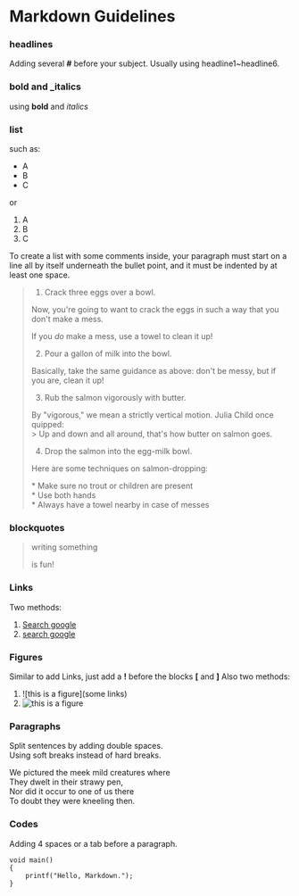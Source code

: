# Markdown Guidelines

### headlines
Adding several **#** before your subject. Usually using headline1~headline6.

### bold and _italics
using **bold** and _italics_

### list
such as:
* A
* B
* C

or 

1. A
2. B
3. C

To create a list with some comments inside, 
your paragraph must start on a line all by itself underneath the bullet point, 
and it must be indented by at least one space. 

>1. Crack three eggs over a bowl.
>
> Now, you're going to want to crack the eggs in such a way that you don't make a mess.
>
> If you _do_ make a mess, use a towel to clean it up!
>
>2. Pour a gallon of milk into the bowl.
>
> Basically, take the same guidance as above: don't be messy, but if you are, clean it up!
>
>3. Rub the salmon vigorously with butter.
>
>   By "vigorous," we mean a strictly vertical motion. Julia Child once quipped:  
>   \> Up and down and all around, that's how butter on salmon goes.
>
>4. Drop the salmon into the egg-milk bowl.
>
>   Here are some techniques on salmon-dropping:
>
>   \* Make sure no trout or children are present  
>   \* Use both hands  
>   \* Always have a towel nearby in case of messes  


### blockquotes
> writing something 
>
> is fun!

### Links
Two methods:
1. [Search google](www.google.com)
2. [search google][GOOGLE WEB]  

[GOOGLE WEB]:www.google.com

### Figures
Similar to add Links, just add a **!** before the blocks **[** and **]**
Also two methods:
1. ![this is a figure](some links)
2. ![this is a figure][CITE]  

[CITE]: http://somelinks

### Paragraphs

Split sentences by adding double spaces.  
Using soft breaks instead of hard breaks.

We pictured the meek mild creatures where  
They dwelt in their strawy pen,  
Nor did it occur to one of us there  
To doubt they were kneeling then.

### Codes
Adding 4 spaces or a tab before a paragraph.

    void main()  
    {  
        printf("Hello, Markdown.");  
    }  

